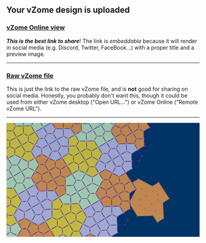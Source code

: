 ## Your vZome design is uploaded

### [vZome Online view][embed]

***This is the best link to share***!  The link is *embeddable* because it will render in social media (e.g. Discord, Twitter, FaceBook...) with a proper title and a preview image.

---

### [Raw vZome file][raw]

This is just the link to the raw vZome file, and is **not** good for
sharing on social media.
Honestly, you probably don't want this, though it could be used from either
vZome desktop ("Open URL...") or vZome Online ("Remote vZome URL").

---

![Image](<cairo-prismatic-pentagon-tiling.png>)


[embed]: <https://vzome.com/app/embed.py?url=https://raw.githubusercontent.com/vorth/vzome-sharing/main/2021/09/04/13-52-41-cairo-prismatic-pentagon-tiling/cairo-prismatic-pentagon-tiling.vZome>
[raw]: <https://raw.githubusercontent.com/vorth/vzome-sharing/main/2021/09/04/13-52-41-cairo-prismatic-pentagon-tiling/cairo-prismatic-pentagon-tiling.vZome>
